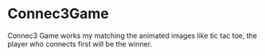 # Connec3Game
Connec3 Game works my matching the animated images like tic tac toe, the player who connects first will be the winner.
